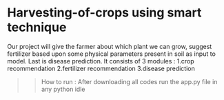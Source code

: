 # Harvesting-of-crops using smart technique
Our project will give the farmer about which plant we can grow, suggest fertilizer based upon some physical parameters present in soil as input to model. Last is disease prediction.
It consists of 3 modules :
1.crop recommendation
2.fertilizer recommendation
3.disease prediction

>>How to run : After downloading all codes run the app.py file in any python idle 

